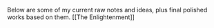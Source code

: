 ---
---

Below are some of my current raw notes and ideas, plus final polished works based on them.
[[The Enlightenment]]
